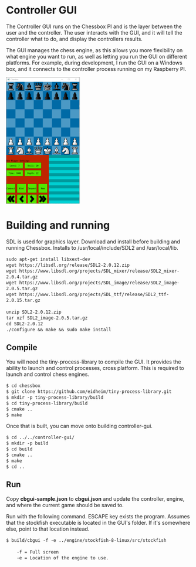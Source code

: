 # Controller GUI
The Controller GUI runs on the Chessbox PI and is the layer between the user and the controller. The user interacts with the GUI, and it will tell the controller what to do, and display the controllers results.

The GUI manages the chess engine, as this allows you more flexibility on what engine you want to run, as well as letting you run the GUI on different platforms. For example, during development, I run the GUI on a Windows box, and it connects to the controller process running on my Raspberry PI. 

![](img/gui.png)

# Building and running
SDL is used for graphics layer. Download and install before building and running Chessbox. Installs to /usr/local/include/SDL2 and /usr/local/lib.

    sudo apt-get install libxext-dev
    wget https://libsdl.org/release/SDL2-2.0.12.zip
    wget https://www.libsdl.org/projects/SDL_mixer/release/SDL2_mixer-2.0.4.tar.gz
    wget https://www.libsdl.org/projects/SDL_image/release/SDL2_image-2.0.5.tar.gz
    wget https://www.libsdl.org/projects/SDL_ttf/release/SDL2_ttf-2.0.15.tar.gz
    
    unzip SDL2-2.0.12.zip
    tar xzf SDL2_image-2.0.5.tar.gz
    cd SDL2-2.0.12
    ./configure && make && sudo make install

## Compile
You will need the tiny-process-library to compile the GUI. It provides the ability to launch and control processes, cross platform. This is required to launch and control chess engines. 

    $ cd chessbox
    $ git clone https://github.com/eidheim/tiny-process-library.git
    $ mkdir -p tiny-process-library/build 
    $ cd tiny-process-library/build
    $ cmake ..
    $ make 

Once that is built, you can move onto building controller-gui.

    $ cd ../../controller-gui/
    $ mkdir -p build
    $ cd build
    $ cmake ..
    $ make
    $ cd ..

## Run

Copy **cbgui-sample.json** to **cbgui.json** and update the  controller, engine, and where the current game should be saved to. 

Run with the following command. ESCAPE key exists the program. Assumes that the stockfish executable is located in the GUI's folder. If it's somewhere else, point to that location instead.

    $ build/cbgui -f -e ../engine/stockfish-8-linux/src/stockfish
    
        -f = Full screen
        -e = Location of the engine to use.
